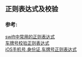 ## 正则表达式及校验

### 参考:
[swift中常用的正则表达式](https://www.jianshu.com/p/a580bf0aece4)  
[车牌号校验正则表达式](https://www.cnblogs.com/jacktang/p/5609931.html)  
[iOS手机号,身份证,车牌号正则表达式](https://www.jianshu.com/p/6f10504f12c5)  

